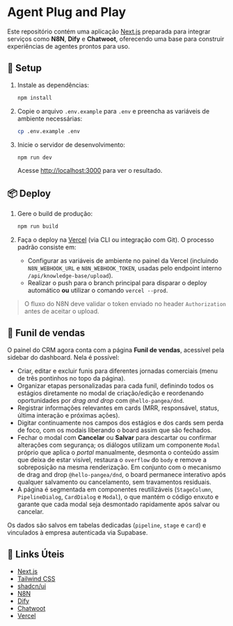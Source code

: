 # Agent Plug and Play

Este repositório contém uma aplicação [Next.js](https://nextjs.org/) preparada para integrar serviços como **N8N**, **Dify** e **Chatwoot**, oferecendo uma base para construir experiências de agentes prontos para uso.

## 🚀 Setup

1. Instale as dependências:

   ```bash
   npm install
   ```

2. Copie o arquivo `.env.example` para `.env` e preencha as variáveis de ambiente necessárias:

   ```bash
   cp .env.example .env
   ```

3. Inicie o servidor de desenvolvimento:

   ```bash
   npm run dev
   ```

   Acesse [http://localhost:3000](http://localhost:3000) para ver o resultado.

## 📦 Deploy

1. Gere o build de produção:

   ```bash
   npm run build
   ```

2. Faça o deploy na [Vercel](https://vercel.com/) (via CLI ou integração com Git). O processo padrão consiste em:
   - Configurar as variáveis de ambiente no painel da Vercel (incluindo `N8N_WEBHOOK_URL` e `N8N_WEBHOOK_TOKEN`, usadas pelo endpoint interno `/api/knowledge-base/upload`).
   - Realizar o push para o branch principal para disparar o deploy automático **ou** utilizar o comando `vercel --prod`.

> O fluxo do N8N deve validar o token enviado no header `Authorization` antes de aceitar o upload.

## 🧭 Funil de vendas

O painel do CRM agora conta com a página **Funil de vendas**, acessível pela sidebar do dashboard. Nela é possível:

- Criar, editar e excluir funis para diferentes jornadas comerciais (menu de três pontinhos no topo da página).
- Organizar etapas personalizadas para cada funil, definindo todos os estágios diretamente no modal de criação/edição e reordenando oportunidades por _drag and drop_ com `@hello-pangea/dnd`.
- Registrar informações relevantes em cards (MRR, responsável, status, última interação e próximas ações).
- Digitar continuamente nos campos dos estágios e dos cards sem perda de foco, com os modais liberando o board assim que são fechados.
- Fechar o modal com **Cancelar** ou **Salvar** para descartar ou confirmar alterações com segurança; os diálogos utilizam um componente `Modal` próprio que aplica o _portal_ manualmente, desmonta o conteúdo assim que deixa de estar visível, restaura o `overflow` do `body` e remove a sobreposição na mesma renderização. Em conjunto com o mecanismo de drag and drop `@hello-pangea/dnd`, o board permanece interativo após qualquer salvamento ou cancelamento, sem travamentos residuais.
- A página é segmentada em componentes reutilizáveis (`StageColumn`, `PipelineDialog`, `CardDialog` e `Modal`), o que mantém o código enxuto e garante que cada modal seja desmontado rapidamente após salvar ou cancelar.

Os dados são salvos em tabelas dedicadas (`pipeline`, `stage` e `card`) e vinculados à empresa autenticada via Supabase.

## 🔗 Links Úteis

- [Next.js](https://nextjs.org/docs)
- [Tailwind CSS](https://tailwindcss.com/)
- [shadcn/ui](https://ui.shadcn.com/)
- [N8N](https://n8n.io/)
- [Dify](https://dify.ai/)
- [Chatwoot](https://www.chatwoot.com/)
- [Vercel](https://vercel.com/)

